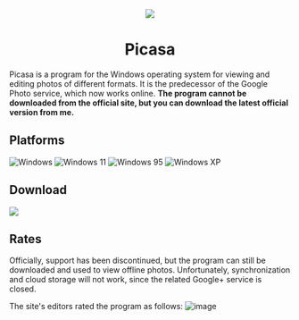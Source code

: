 <div align="center"><img align="center" src="https://github.com/user-attachments/assets/938a3d50-beb2-457a-a9cc-df6cfa1e7d51"></div>
<h1 align="center">Picasa</h1>
<p>Picasa is a program for the Windows operating system for viewing and editing photos of different formats. It is the predecessor of the Google Photo service, which now works online. <b>The program cannot be downloaded from the official site, but you can download the latest official version from me.</b></p>

## Platforms
![Windows](https://img.shields.io/badge/Windows-0078D6?style=for-the-badge&logo=windows&logoColor=white)
![Windows 11](https://img.shields.io/badge/Windows%2011-%230079d5.svg?style=for-the-badge&logo=Windows%2011&logoColor=white)
![Windows 95](https://img.shields.io/badge/Windows%2095-008484?style=for-the-badge&logo=windows95&logoColor=white)
![Windows XP](https://img.shields.io/badge/Windows%20xp-003399?style=for-the-badge&logo=windowsxp&logoColor=white)

## Download
<img src="https://github.com/user-attachments/assets/9b083ee6-8f76-4e5b-a117-3302ef4adb3a">

## Rates
Officially, support has been discontinued, but the program can still be downloaded and used to view offline photos. Unfortunately, synchronization and cloud storage will not work, since the related Google+ service is closed.

The site's editors rated the program as follows:
![image](https://github.com/user-attachments/assets/adc54f35-cabc-4bae-91fb-13a47961ced2)
